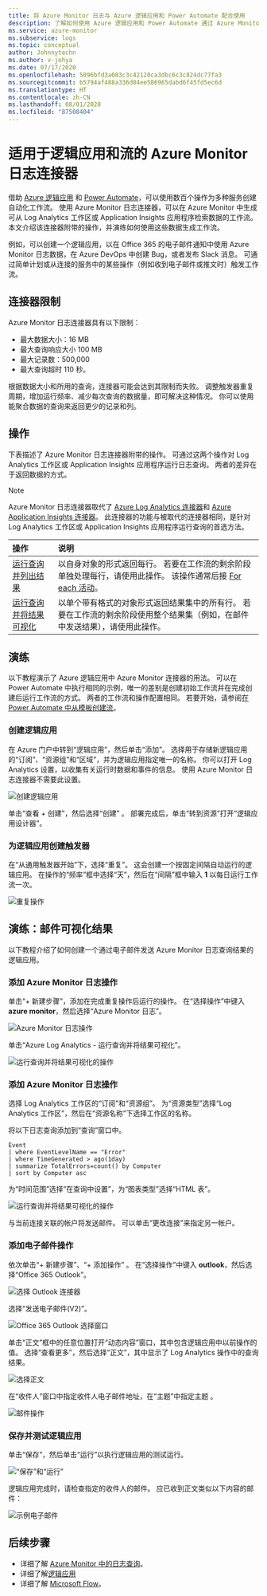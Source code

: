 ```yaml
---
title: 将 Azure Monitor 日志与 Azure 逻辑应用和 Power Automate 配合使用
description: 了解如何使用 Azure 逻辑应用和 Power Automate 通过 Azure Monitor 连接器快速自动执行可重复的过程。
ms.service: azure-monitor
ms.subservice: logs
ms.topic: conceptual
author: Johnnytechn
ms.author: v-johya
ms.date: 07/17/2020
ms.openlocfilehash: 5096bfd3a083c3c42120ca3dbc6c3c824dc77fa3
ms.sourcegitcommit: b5794af488a336d84ee586965dabd6f45fd5ec6d
ms.translationtype: HT
ms.contentlocale: zh-CN
ms.lasthandoff: 08/01/2020
ms.locfileid: "87508404"
---
```

# <a name="azure-monitor-logs-connector-for-logic-apps-and-flow"></a>适用于逻辑应用和流的 Azure Monitor 日志连接器
借助 [Azure 逻辑应用](/logic-apps/) 和 [Power Automate](https://ms.flow.microsoft.com)，可以使用数百个操作为多种服务创建自动化工作流。 使用 Azure Monitor 日志连接器，可以在 Azure Monitor 中生成可从 Log Analytics 工作区或 Application Insights 应用程序检索数据的工作流。 本文介绍该连接器附带的操作，并演练如何使用这些数据生成工作流。

例如，可以创建一个逻辑应用，以在 Office 365 的电子邮件通知中使用 Azure Monitor 日志数据，在 Azure DevOps 中创建 Bug，或者发布 Slack 消息。  可通过简单计划或从连接的服务中的某些操作（例如收到电子邮件或推文时）触发工作流。 

## <a name="connector-limits"></a>连接器限制
Azure Monitor 日志连接器具有以下限制：
* 最大数据大小：16 MB
* 最大查询响应大小 100 MB
* 最大记录数：500,000
* 最大查询超时 110 秒。

根据数据大小和所用的查询，连接器可能会达到其限制而失败。 调整触发器重复周期，增加运行频率、减少每次查询的数据量，即可解决这种情况。 你可以使用能聚合数据的查询来返回更少的记录和列。

## <a name="actions"></a>操作
下表描述了 Azure Monitor 日志连接器附带的操作。 可通过这两个操作对 Log Analytics 工作区或 Application Insights 应用程序运行日志查询。 两者的差异在于返回数据的方式。

> [!NOTE]
> Azure Monitor 日志连接器取代了 [Azure Log Analytics 连接器](https://docs.microsoft.com/connectors/azureloganalytics/)和 [Azure Application Insights 连接器](https://docs.microsoft.com/connectors/applicationinsights/)。 此连接器的功能与被取代的连接器相同，是针对 Log Analytics 工作区或 Application Insights 应用程序运行查询的首选方法。


| 操作 | 说明 |
|:---|:---|
| [运行查询并列出结果](https://docs.microsoft.com/connectors/azuremonitorlogs/#run-query-and-list-results) | 以自身对象的形式返回每行。 若要在工作流的剩余阶段单独处理每行，请使用此操作。 该操作通常后接 [For each 活动](../../logic-apps/logic-apps-control-flow-loops.md#foreach-loop)。 |
| [运行查询并将结果可视化](https://docs.microsoft.com/connectors/azuremonitorlogs/#run-query-and-visualize-results) | 以单个带有格式的对象形式返回结果集中的所有行。 若要在工作流的剩余阶段使用整个结果集（例如，在邮件中发送结果），请使用此操作。  |

## <a name="walkthroughs"></a>演练
以下教程演示了 Azure 逻辑应用中 Azure Monitor 连接器的用法。 可以在 Power Automate 中执行相同的示例，唯一的差别是创建初始工作流并在完成创建后运行工作流的方式。 两者的工作流和操作配置相同。 若要开始，请参阅[在 Power Automate 中从模板创建流](https://docs.microsoft.com/power-automate/get-started-logic-template)。


### <a name="create-a-logic-app"></a>创建逻辑应用

在 Azure 门户中转到“逻辑应用”，然后单击“添加”。  选择用于存储新逻辑应用的“订阅”、“资源组”和“区域”，并为逻辑应用指定唯一的名称。   你可以打开 Log Analytics 设置，以收集有关运行时数据和事件的信息。 使用 Azure Monitor 日志连接器不需要此设置。

![创建逻辑应用](./media/logicapp-flow-connector/create-logic-app.png)


单击“查看 + 创建”，然后选择“创建” 。 部署完成后，单击“转到资源”打开“逻辑应用设计器”。 

### <a name="create-a-trigger-for-the-logic-app"></a>为逻辑应用创建触发器
在“从通用触发器开始”下，选择“重复”。  这会创建一个按固定间隔自动运行的逻辑应用。 在操作的“频率”框中选择“天”，然后在“间隔”框中输入 **1** 以每日运行工作流一次。  

![重复操作](./media/logicapp-flow-connector/recurrence-action.png)

## <a name="walkthrough-mail-visualized-results"></a>演练：邮件可视化结果
以下教程介绍了如何创建一个通过电子邮件发送 Azure Monitor 日志查询结果的逻辑应用。 

### <a name="add-azure-monitor-logs-action"></a>添加 Azure Monitor 日志操作
单击“+ 新建步骤”，添加在完成重复操作后运行的操作。 在“选择操作”中键入 **azure monitor**，然后选择“Azure Monitor 日志”。 

![Azure Monitor 日志操作](./media/logicapp-flow-connector/select-azure-monitor-connector.png)

单击“Azure Log Analytics - 运行查询并将结果可视化”。

![运行查询并将结果可视化的操作](./media/logicapp-flow-connector/select-query-action-visualize.png)


### <a name="add-azure-monitor-logs-action"></a>添加 Azure Monitor 日志操作

选择 Log Analytics 工作区的“订阅”和“资源组”。  为“资源类型”选择“Log Analytics 工作区”，然后在“资源名称”下选择工作区的名称。 

将以下日志查询添加到“查询”窗口中。  

```Kusto
Event
| where EventLevelName == "Error" 
| where TimeGenerated > ago(1day)
| summarize TotalErrors=count() by Computer
| sort by Computer asc   
```

为“时间范围”选择“在查询中设置”，为“图表类型”选择“HTML 表”。  
   
![运行查询并将结果可视化的操作](./media/logicapp-flow-connector/run-query-visualize-action.png)

与当前连接关联的帐户将发送邮件。 可以单击“更改连接”来指定另一帐户。

### <a name="add-email-action"></a>添加电子邮件操作

依次单击“+ 新建步骤”、“+ 添加操作” 。 在“选择操作”中键入 **outlook**，然后选择“Office 365 Outlook”。 

![选择 Outlook 连接器](./media/logicapp-flow-connector/select-outlook-connector.png)

选择“发送电子邮件(V2)”。

![Office 365 Outlook 选择窗口](./media/logicapp-flow-connector/select-mail-action.png)

单击“正文”框中的任意位置打开“动态内容”窗口，其中包含逻辑应用中以前操作的值。  选择“查看更多”，然后选择“正文”，其中显示了 Log Analytics 操作中的查询结果。 

![选择正文](./media/logicapp-flow-connector/select-body.png)

在“收件人”窗口中指定收件人电子邮件地址，在“主题”中指定主题 。 

![邮件操作](./media/logicapp-flow-connector/mail-action.png)


### <a name="save-and-test-your-logic-app"></a>保存并测试逻辑应用
单击“保存”，然后单击“运行”以执行逻辑应用的测试运行。 

![“保存”和“运行”](./media/logicapp-flow-connector/save-run.png)


逻辑应用完成时，请检查指定的收件人的邮件。  应已收到正文类似以下内容的邮件：

![示例电子邮件](./media/logicapp-flow-connector/sample-mail.png)



## <a name="next-steps"></a>后续步骤

- 详细了解 [Azure Monitor 中的日志查询](../log-query/log-query-overview.md)。
- 详细了解[逻辑应用](/logic-apps/)
- 详细了解 [Microsoft Flow](https://ms.flow.microsoft.com)。


